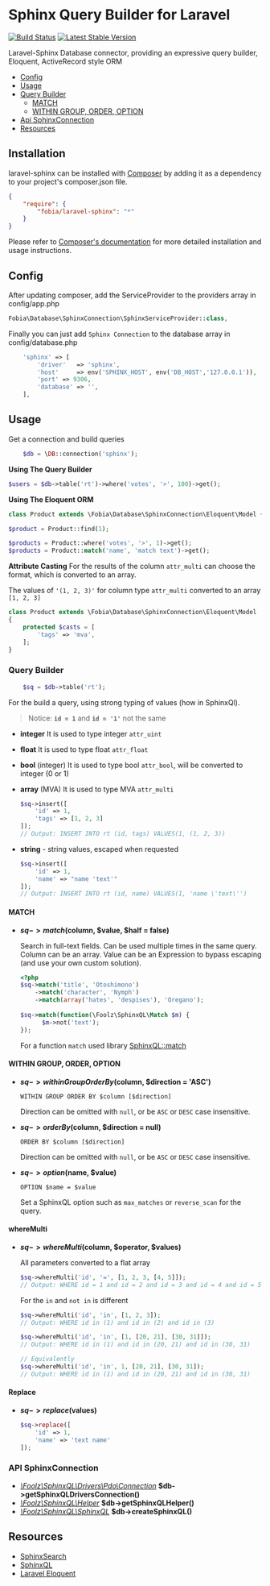 # Sphinx Query Builder for Laravel

[![Build Status](https://travis-ci.org/fobiaphp/laravel-sphinx.svg?branch=master)](https://travis-ci.org/fobiaphp/laravel-sphinx)
[![Latest Stable Version](https://poser.pugx.org/fobia/laravel-sphinx/v/stable)](https://packagist.org/packages/fobia/laravel-sphinx)

Laravel-Sphinx Database connector, providing an expressive query builder, Eloquent, ActiveRecord style ORM


- [Config](#config)
- [Usage](#usage)
- [Query Builder](#query-builder)
    - [MATCH](#match)
    - [WITHIN GROUP, ORDER, OPTION](#within-group-order-option)
- [Api SphinxConnection](#api-sphinxconnection)
- [Resources](#resources)


## Installation

laravel-sphinx can be installed with [Composer](http://getcomposer.org)
by adding it as a dependency to your project's composer.json file.

```json
{
    "require": {
        "fobia/laravel-sphinx": "*"
    }
}
```

Please refer to [Composer's documentation](https://github.com/composer/composer/blob/master/doc/00-intro.md#introduction)
for more detailed installation and usage instructions.

## Config 

After updating composer, add the ServiceProvider to the providers array in config/app.php

```php
Fobia\Database\SphinxConnection\SphinxServiceProvider::class,
```

Finally you can just add `Sphinx Connection` to the database array in config/database.php 

```php
    'sphinx' => [
        'driver'   => 'sphinx',
        'host'     => env('SPHINX_HOST', env('DB_HOST','127.0.0.1')),
        'port' => 9306,
        'database' => '',
    ],
```

## Usage

Get a connection and build queries

```php
    $db = \DB::connection('sphinx');
```

**Using The Query Builder**

```php
$users = $db->table('rt')->where('votes', '>', 100)->get();
```

**Using The Eloquent ORM**

```php
class Product extends \Fobia\Database\SphinxConnection\Eloquent\Model {} 

$product = Product::find(1);

$products = Product::where('votes', '>', 1)->get();
$products = Product::match('name', 'match text')->get();
```

**Attribute Casting**
For the results of the column `attr_multi` can choose the format, which is converted to an array.

The values of `'(1, 2, 3)'` for column type `attr_multi` converted to an array `[1, 2, 3]` 

```php
class Product extends \Fobia\Database\SphinxConnection\Eloquent\Model 
{
    protected $casts = [
        'tags' => 'mva',
    ];
}
```


### Query Builder

```php
    $sq = $db->table('rt');
```

For the build a query, using strong typing of values (how in SphinxQl). 
> Notice: __`id = 1`__ and __`id = '1'`__ not the same

* __integer__ It is used to type integer `attr_uint`
 
* __float__ It is used to type float `attr_float`

* __bool__ (integer) It is used to type bool `attr_bool`, will be converted to integer (0 or 1)

* __array__ (MVA) It is used to type MVA `attr_multi`

    ```php
    $sq->insert([
        'id' => 1,
        'tags' => [1, 2, 3]
    ]);
    // Output: INSERT INTO rt (id, tags) VALUES(1, (1, 2, 3))
   ```

* __string__ - string values, escaped when requested
    ```php
    $sq->insert([
        'id' => 1,
        'name' => "name 'text'"
    ]);
    // Output: INSERT INTO rt (id, name) VALUES(1, 'name \'text\'')
   ```


#### MATCH

* __$sq->match($column, $value, $half = false)__

    Search in full-text fields. Can be used multiple times in the same query. Column can be an array. Value can be an Expression to bypass escaping (and use your own custom solution).

    ```php
    <?php
    $sq->match('title', 'Otoshimono')
        ->match('character', 'Nymph')
        ->match(array('hates', 'despises'), 'Oregano');
      
    $sq->match(function(\Foolz\SphinxQL\Match $m) {
          $m->not('text');
    });
    ```

    For a function `match` used library [SphinxQL::match](https://github.com/FoolCode/SphinxQL-Query-Builder#match) 


#### WITHIN GROUP, ORDER, OPTION

* __$sq->withinGroupOrderBy($column, $direction = 'ASC')__

    `WITHIN GROUP ORDER BY $column [$direction]`

    Direction can be omitted with `null`, or be `ASC` or `DESC` case insensitive.

* __$sq->orderBy($column, $direction = null)__

    `ORDER BY $column [$direction]`

    Direction can be omitted with `null`, or be `ASC` or `DESC` case insensitive.

* __$sq->option($name, $value)__

    `OPTION $name = $value`

    Set a SphinxQL option such as `max_matches` or `reverse_scan` for the query.


#### whereMulti

* __$sq->whereMulti($column, $operator, $values)__

    All parameters converted to a flat array
    ```php
    $sq->whereMulti('id', '=', [1, 2, 3, [4, 5]]);
    // Output: WHERE id = 1 and id = 2 and id = 3 and id = 4 and id = 5
    ```
    

    For the `in` and `not in` is different
    ```php
    $sq->whereMulti('id', 'in', [1, 2, 3]);
    // Output: WHERE id in (1) and id in (2) and id in (3) 
    ```
    
    ```php
    $sq->whereMulti('id', 'in', [1, [20, 21], [30, 31]]);
    // Output: WHERE id in (1) and id in (20, 21) and id in (30, 31) 
  
    // Equivalently
    $sq->whereMulti('id', 'in', 1, [20, 21], [30, 31]);
    // Output: WHERE id in (1) and id in (20, 21) and id in (30, 31) 
    ```

#### Replace

* __$sq->replace($values)__

    ```php
    $sq->replace([
        'id' => 1,
        'name' => 'text name'
    ]);
    ```


### API SphinxConnection

* [_\Foolz\SphinxQL\Drivers\Pdo\Connection_](https://github.com/FoolCode/SphinxQL-Query-Builder#connection) __$db->getSphinxQLDriversConnection()__
* [_\Foolz\SphinxQL\Helper_](https://github.com/FoolCode/SphinxQL-Query-Builder#helper) __$db->getSphinxQLHelper()__
* [_\Foolz\SphinxQL\SphinxQL_](https://github.com/FoolCode/SphinxQL-Query-Builder#sphinxql)  __$db->createSphinxQL()__


Resources
---------

  * [SphinxSearch](http://sphinxsearch.com/docs/current.html)
  * [SphinxQL](https://github.com/FoolCode/SphinxQL-Query-Builder)
  * [Laravel Eloquent](https://laravel.com/docs/5.3/eloquent)
